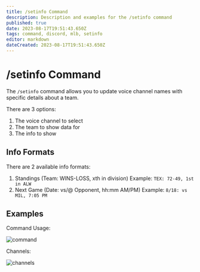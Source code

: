 ```yaml
---
title: /setinfo Command
description: Description and examples for the /setinfo command
published: true
date: 2023-08-17T19:51:43.650Z
tags: command, discord, mlb, setinfo
editor: markdown
dateCreated: 2023-08-17T19:51:43.650Z
---
```


# /setinfo Command

The `/setinfo` command allows you to update voice channel names with specific details about a team.

There are 3 options:

1) The voice channel to select
2) The team to show data for
2) The info to show

## Info Formats

There are 2 available info formats:

1) Standings (Team: WINS-LOSS, xth in division)
	Example: `TEX: 72-49, 1st in ALW`
2) Next Game (Date: vs/@ Opponent, hh:mm AM/PM)
	Example: `8/18: vs MIL, 7:05 PM`
  
## Examples

Command Usage:

![command](https://cdn.chew.pro/imgs/C843Gg4T.png)

Channels:

![channels](https://cdn.chew.pro/imgs/BMLIF7OP.png)